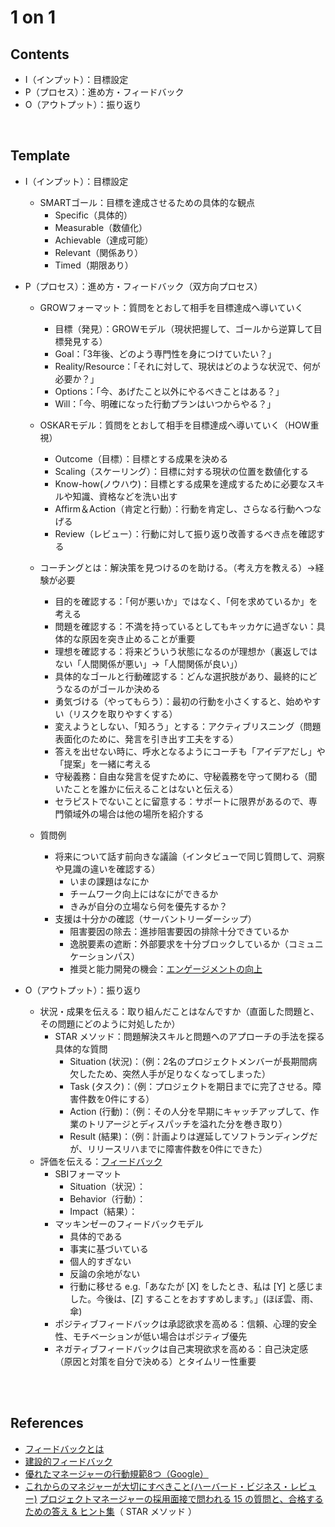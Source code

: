 # 1 on 1

## Contents
- I（インプット）：目標設定
- P（プロセス）：進め方・フィードバック
- O（アウトプット）：振り返り

<br>

## Template
- I（インプット）：目標設定
  - SMARTゴール：目標を達成させるための具体的な観点
    - Specific（具体的）
    - Measurable（数値化）
    - Achievable（達成可能）
    - Relevant（関係あり）
    - Timed（期限あり）

- P（プロセス）：進め方・フィードバック（双方向プロセス）
  - GROWフォーマット：質問をとおして相手を目標達成へ導いていく
    - 目標（発見）：GROWモデル（現状把握して、ゴールから逆算して目標発見する）
    - Goal：「3年後、どのよう専門性を身につけていたい？」
    - Reality/Resource：「それに対して、現状はどのような状況で、何が必要か？」
    - Options：「今、あげたこと以外にやるべきことはある？」
    - Will：「今、明確になった行動プランはいつからやる？」
  - OSKARモデル：質問をとおして相手を目標達成へ導いていく（HOW重視）
    - Outcome（目標）：目標とする成果を決める
    - Scaling（スケーリング）：目標に対する現状の位置を数値化する
    - Know-how(ノウハウ)：目標とする成果を達成するために必要なスキルや知識、資格などを洗い出す
    - Affirm＆Action（肯定と行動）：行動を肯定し、さらなる行動へつなげる
    - Review（レビュー）：行動に対して振り返り改善するべき点を確認する

  - コーチングとは：解決策を見つけるのを助ける。（考え方を教える）→経験が必要
    - 目的を確認する：「何が悪いか」ではなく、「何を求めているか」を考える
    - 問題を確認する：不満を持っているとしてもキッカケに過ぎない：具体的な原因を突き止めることが重要
    - 理想を確認する：将来どういう状態になるのが理想か（裏返しではない「人間関係が悪い」→「人間関係が良い」）
    - 具体的なゴールと行動確認する：どんな選択肢があり、最終的にどうなるのがゴールか決める
    - 勇気づける（やってもらう）：最初の行動を小さくすると、始めやすい（リスクを取りやすくする）
    - 変えようとしない、「知ろう」とする：アクティブリスニング（問題表面化のために、発言を引き出す工夫をする）
    - 答えを出せない時に、呼水となるようにコーチも「アイデアだし」や「提案」を一緒に考える
    - 守秘義務：自由な発言を促すために、守秘義務を守って関わる（聞いたことを誰かに伝えることはないと伝える）
    - セラピストでないことに留意する：サポートに限界があるので、専門領域外の場合は他の場所を紹介する
  - 質問例
    - 将来について話す前向きな議論（インタビューで同じ質問して、洞察や見識の違いを確認する）
      - いまの課題はなにか
      - チームワーク向上にはなにができるか
      - きみが自分の立場なら何を優先するか？
    - 支援は十分かの確認（サーバントリーダーシップ）
      - 阻害要因の除去：進捗阻害要因の排除十分できているか
      - 逸脱要素の遮断：外部要求を十分ブロックしているか（コミュニケーションパス）
      - 推奨と能力開発の機会：[エンゲージメントの向上](https://asana.com/ja/resources/employee-engagement)
  
- O（アウトプット）：振り返り
  - 状況・成果を伝える：取り組んだことはなんですか（直面した問題と、その問題にどのように対処したか）
    - STAR メソッド：問題解決スキルと問題へのアプローチの手法を探る具体的な質問
      - Situation (状況)：（例：2名のプロジェクトメンバーが長期間病欠したため、突然人手が足りなくなってしまった）
      - Task (タスク)：（例：プロジェクトを期日までに完了させる。障害件数を0件にする）
      - Action (行動)：（例：その人分を早期にキャッチアップして、作業のトリアージとディスパッチを溢れた分を巻き取り）
      - Result (結果)：（例：計画よりは遅延してソフトランディングだが、リリースリハまでに障害件数を0件にできた）
  - 評価を伝える：[フィードバック](https://asana.com/ja/resources/project-feedback)
    - SBIフォーマット
      - Situation（状況）：
      - Behavior（行動）：
      - Impact（結果）：
    - マッキンゼーのフィードバックモデル
      - 具体的である
      - 事実に基づいている
      - 個人的すぎない
      - 反論の余地がない
      - 行動に移せる
      e.g.「あなたが [X] をしたとき、私は [Y] と感じました。今後は、[Z] することをおすすめします。」(ほぼ雲、雨、傘)
    - ポジティブフィードバックは承認欲求を高める：信頼、心理的安全性、モチベーションが低い場合はポジティブ優先
    - ネガティブフィードバックは自己実現欲求を高める：自己決定感（原因と対策を自分で決める）とタイムリー性重要

<br><br>

## References
-  [フィードバックとは](https://asana.com/ja/resources/tips-giving-feedback)
-  [建設的フィードバック](https://asana.com/ja/resources/constructive-criticism)
-  [優れたマネージャーの行動規範8つ（Google）](https://rework.withgoogle.com/jp/guides/managers-identify-what-makes-a-great-manager#learn-about-googles-manager-research)
-  [これからのマネジャーが大切にすべきこと(ハーバード・ビジネス・レビュー)](https://dhbr.diamond.jp/subcategory/%E3%81%93%E3%82%8C%E3%81%8B%E3%82%89%E3%81%AE%E3%83%9E%E3%83%8D%E3%82%B8%E3%83%A3%E3%83%BC%E3%81%8C%E5%A4%A7%E5%88%87%E3%81%AB%E3%81%99%E3%81%B9%E3%81%8D%E3%81%93%E3%81%A8)
[プロジェクトマネージャーの採用面接で問われる 15 の質問と、合格するための答え & ヒント集](https://asana.com/ja/resources/project-management-interview-questions)（ STAR メソッド ）
